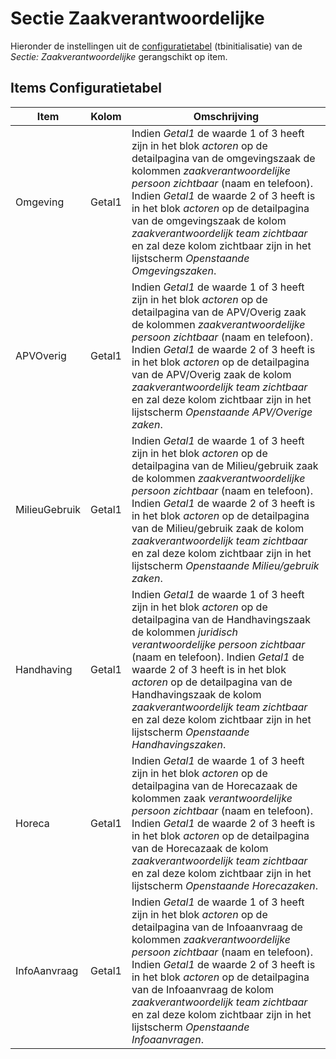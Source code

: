 # Sectie Zaakverantwoordelijke

Hieronder de instellingen uit de [configuratietabel](/docs/instellen_inrichten/configuratie.md) (tbinitialisatie) van de _Sectie: Zaakverantwoordelijke_ gerangschikt op item.

## Items Configuratietabel

| Item          | Kolom  | Omschrijving                                                                                |
|---------------|--------|---------------------------------------------------------------------------------------------|
| Omgeving      | Getal1 | Indien _Getal1_ de waarde 1 of 3 heeft zijn in het blok _actoren_ op de detailpagina van de omgevingszaak de kolommen _zaakverantwoordelijke persoon zichtbaar_ (naam en telefoon). Indien _Getal1_ de waarde 2 of 3 heeft is in het blok _actoren_ op de detailpagina van de omgevingszaak de kolom _zaakverantwoordelijk team zichtbaar_ en zal deze kolom zichtbaar zijn in het lijstscherm _Openstaande Omgevingszaken_. |
| APVOverig     | Getal1 | Indien _Getal1_ de waarde 1 of 3 heeft zijn in het blok _actoren_ op de detailpagina van de APV/Overig zaak de kolommen _zaakverantwoordelijke persoon zichtbaar_ (naam en telefoon). Indien _Getal1_ de waarde 2 of 3 heeft is in het blok _actoren_ op de detailpagina van de APV/Overig zaak de kolom _zaakverantwoordelijk team zichtbaar_ en zal deze kolom zichtbaar zijn in het lijstscherm _Openstaande APV/Overige zaken_. |
| MilieuGebruik | Getal1 | Indien _Getal1_ de waarde 1 of 3 heeft zijn in het blok _actoren_ op de detailpagina van de Milieu/gebruik zaak de kolommen _zaakverantwoordelijke persoon zichtbaar_ (naam en telefoon). Indien _Getal1_ de waarde 2 of 3 heeft is in het blok _actoren_ op de detailpagina van de Milieu/gebruik zaak de kolom _zaakverantwoordelijk team zichtbaar_ en zal deze kolom zichtbaar zijn in het lijstscherm _Openstaande Milieu/gebruik zaken_. |
| Handhaving    | Getal1 | Indien _Getal1_ de waarde 1 of 3 heeft zijn in het blok _actoren_ op de detailpagina van de Handhavingszaak de kolommen _juridisch verantwoordelijke persoon zichtbaar_ (naam en telefoon). Indien _Getal1_ de waarde 2 of 3 heeft is in het blok _actoren_ op de detailpagina van de Handhavingszaak de kolom _zaakverantwoordelijk team zichtbaar_ en zal deze kolom zichtbaar zijn in het lijstscherm _Openstaande Handhavingszaken_. |
| Horeca        | Getal1 | Indien _Getal1_ de waarde 1 of 3 heeft zijn in het blok _actoren_ op de detailpagina van de Horecazaak de kolommen zaak _verantwoordelijke persoon zichtbaar_ (naam en telefoon). Indien _Getal1_ de waarde 2 of 3 heeft is in het blok _actoren_ op de detailpagina van de Horecazaak de kolom _zaakverantwoordelijk team zichtbaar_ en zal deze kolom zichtbaar zijn in het lijstscherm _Openstaande Horecazaken_. |
| InfoAanvraag  | Getal1 | Indien _Getal1_ de waarde 1 of 3 heeft zijn in het blok _actoren_ op de detailpagina van de Infoaanvraag de kolommen _zaakverantwoordelijke persoon zichtbaar_ (naam en telefoon). Indien _Getal1_ de waarde 2 of 3 heeft is in het blok _actoren_ op de detailpagina van de Infoaanvraag de kolom _zaakverantwoordelijk team zichtbaar_ en zal deze kolom zichtbaar zijn in het lijstscherm _Openstaande Infoaanvragen_. |
